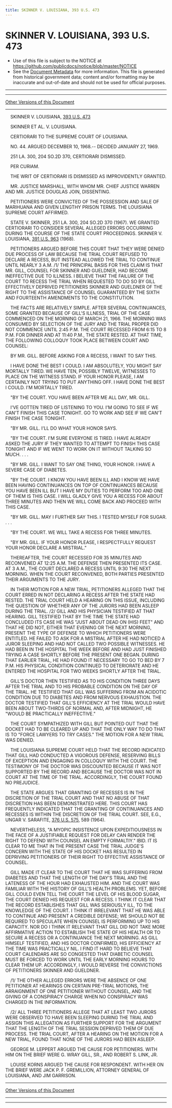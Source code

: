 ```yaml
---
title: SKINNER V. LOUISIANA, 393 U.S. 473
---
```


# SKINNER V. LOUISIANA, 393 U.S. 473

* Use of this file is subject to the NOTICE at https://github.com/publicdocs/notice/blob/master/NOTICE
* See the [Document Metadata](../../../index.md) for more information.
  This file is generated from historical government data; content and/or formatting may be inaccurate and out-of-date and should not be used for official purposes.

----------
----------

[Other Versions of this Document](https://publicdocs.github.io/go/links?ns=uslm-x&ref=%2Fus%2Fcourts%2Fscotus%2FusReporter%2F393%2F473)

----------

    SKINNER V. LOUISIANA, [393 U.S. 473][/us/courts/scotus/usReporter/393/473]

    SKINNER ET AL. V. LOUISIANA.

    CERTIORARI TO THE SUPREME COURT OF LOUISIANA.

    NO. 44.  ARGUED DECEMBER 10, 1968.-- DECIDED JANUARY 27, 1969.

    251 LA. 300, 204 SO.2D 370, CERTIORARI DISMISSED.

    PER CURIAM.

    THE WRIT OF CERTIORARI IS DISMISSED AS IMPROVIDENTLY GRANTED.

    MR. JUSTICE MARSHALL, WITH WHOM MR. CHIEF JUSTICE WARREN AND MR. JUSTICE DOUGLAS JOIN, DISSENTING.

    PETITIONERS WERE CONVICTED OF THE POSSESSION AND SALE OF MARIHUANA AND GIVEN LENGTHY PRISON TERMS.  THE LOUISIANA SUPREME COURT AFFIRMED.

    STATE V. SKINNER, 251 LA. 300, 204 SO.2D 370 (1967).  WE GRANTED CERTIORARI TO CONSIDER SEVERAL ALLEGED ERRORS OCCURRING DURING THE COURSE OF THE STATE COURT PROCEEDINGS.  SKINNER V. LOUISIANA, [391 U.S. 963][/us/courts/scotus/usReporter/391/963] (1968).

    PETITIONERS ARGUED BEFORE THIS COURT THAT THEY WERE DENIED DUE PROCESS OF LAW BECAUSE THE TRIAL COURT REFUSED TO DECLARE A RECESS, BUT INSTEAD ALLOWED THE TRIAL TO CONTINUE UNTIL NEARLY 3 A.M.  /1/  THE PRINCIPAL BASIS FOR THIS CLAIM IS THAT MR. GILL, COUNSEL FOR SKINNER AND GUELDNER, HAD BECOME INEFFECTIVE DUE TO ILLNESS.  I BELIEVE THAT THE FAILURE OF THE COURT TO RECESS THE TRIAL WHEN REQUESTED TO DO SO BY GILL EFFECTIVELY DEPRIVED PETITIONERS SKINNER AND GUELDNER OF THE RIGHT TO THE ASSISTANCE OF COUNSEL GUARANTEED BY THE SIXTH AND FOURTEENTH AMENDMENTS TO THE CONSTITUTION.

    THE FACTS ARE RELATIVELY SIMPLE.  AFTER SEVERAL CONTINUANCES, SOME GRANTED BECAUSE OF GILL'S ILLNESS, TRIAL OF THE CASE COMMENCED ON THE MORNING OF MARCH 21, 1966.  THE MORNING WAS CONSUMED BY SELECTION OF THE JURY AND THE TRIAL PROPER DID NOT COMMENCE UNTIL 2:45 P.M.  THE COURT RECESSED FROM 6:15 TO 8 P.M. FOR DINNER AND AT 11:40 P.M., THE STATE RESTED.  AT THAT TIME, THE FOLLOWING COLLOQUY TOOK PLACE BETWEEN COURT AND COUNSEL:

    BY MR. GILL.  BEFORE ASKING FOR A RECESS, I WANT TO SAY THIS.

    I HAVE DONE THE BEST I COULD.  I AM ABSOLUTELY, YOU MIGHT SAY MORTALLY TIRED.  WE HAVE TEN, POSSIBLY TWELVE, WITNESSES TO PLACE ON THE WITNESS STAND.  IF YOUR HONOR PLEASE, I AM CERTAINLY NOT TRYING TO PUT ANYTHING OFF.  I HAVE DONE THE BEST I COULD.  I'M MORTALLY TIRED.

    "BY THE COURT.  YOU HAVE BEEN AFTER ME ALL DAY, MR. GILL.

    I'VE GOTTEN TIRED OF LISTENING TO YOU.  I'M GOING TO SEE IF WE CAN'T FINISH THIS CASE TONIGHT.  GO TO WORK AND SEE IF WE CAN'T FINISH THE CASE TONIGHT.

    "BY MR. GILL.  I'LL DO WHAT YOUR HONOR SAYS.

    "BY THE COURT.  I'M SURE EVERYONE IS TIRED.  I HAVE ALREADY ASKED THE JURY IF THEY WANTED TO ATTEMPT TO FINISH THIS CASE TONIGHT AND IF WE WENT TO WORK ON IT WITHOUT TALKING SO MUCH.  . . .

    "BY MR. GILL.  I WANT TO SAY ONE THING, YOUR HONOR.  I HAVE A SEVERE CASE OF DIABETES.

    "BY THE COURT.  I KNOW YOU HAVE BEEN ILL AND I KNOW WE HAVE BEEN HAVING CONTINUANCES ON TOP OF CONTINUANCES BECAUSE YOU HAVE BEEN ILL BUT I HAVE MY DUTIES TO PERFORM TOO AND ONE OF THEM IS THIS CASE.  I WILL GLADLY GIVE YOU A RECESS FOR ABOUT THREE MINUTES AND THEN WE WILL COME BACK AND PROCEED WITH THIS CASE.

    "BY MR. GILL.  MAY I FURTHER SAY THIS.  I TESTED MYSELF FOR SUGAR.  . . .

    "BY THE COURT.  WE WILL TAKE A RECESS FOR THREE MINUTES.

    "BY MR. GILL.  IF YOUR HONOR PLEASE, I RESPECTFULLY REQUEST YOUR HONOR DECLARE A MISTRIAL."

    THEREAFTER, THE COURT RECESSED FOR 35 MINUTES AND RECONVENED AT 12:25 A.M.  THE DEFENSE THEN PRESENTED ITS CASE.  AT 3 A.M., THE COURT DECLARED A RECESS UNTIL 9:30 THE NEXT MORNING.  WHEN THE COURT RECONVENED, BOTH PARTIES PRESENTED THEIR ARGUMENTS TO THE JURY.

    IN THEIR MOTION FOR A NEW TRIAL, PETITIONERS ALLEGED THAT THE COURT ERRED IN NOT DECLARING A RECESS AFTER THE STATE HAD RESTED.  THE TRIAL COURT HELD A HEARING ON THIS ISSUE, INCLUDING THE QUESTION OF WHETHER ANY OF THE JURORS HAD BEEN ASLEEP DURING THE TRIAL.  /2/  GILL AND HIS PHYSICIAN TESTIFIED AT THAT HEARING.  GILL TESTIFIED THAT BY THE TIME THE STATE HAD CONCLUDED ITS CASE HE WAS "JUST ABOUT DEAD ON (HIS) FEET" AND THAT HE DID NOT, EITHER THAT EVENING OR THE NEXT MORNING, PRESENT THE TYPE OF DEFENSE TO WHICH PETITIONERS WERE ENTITLED.  HE FAILED TO ASK FOR A MISTRIAL AFTER HE HAD NOTICED A JUROR SLEEPING AND HAD NOT CALLED TWO POSSIBLE WITNESSES.  HE HAD BEEN IN THE HOSPITAL THE WEEK BEFORE AND HAD JUST FINISHED TRYING A CASE SHORTLY BEFORE THE PRESENT ONE BEGAN.  DURING THAT EARLIER TRIAL, HE HAD FOUND IT NECESSARY TO GO TO BED BY 7 P.M.  HIS PHYSICAL CONDITION CONTINUED TO DETERIORATE AND HE ENTERED THE HOSPITAL FOR TWO WEEKS SHORTLY AFTER THE TRIAL.

    GILL'S DOCTOR THEN TESTIFIED AS TO HIS CONDITION THREE DAYS AFTER THE TRIAL AND TO HIS PROBABLE CONDITION ON THE DAY OF THE TRIAL.  HE TESTIFIED THAT GILL WAS SUFFERING FROM AN ACIDOTIC CONDITION DUE TO DIABETES AND FROM NERVOUS EXHAUSTION.  THE DOCTOR TESTIFIED THAT GILL'S EFFICIENCY AT THE TRIAL WOULD HAVE BEEN ABOUT TWO-THIRDS OF NORMAL AND, AFTER MIDNIGHT, HE "WOULD BE PRACTICALLY INEFFECTIVE."

    THE COURT SYMPATHIZED WITH GILL BUT POINTED OUT THAT THE DOCKET HAD TO BE CLEARED UP AND THAT THE ONLY WAY TO DO THAT IS TO "FORCE LAWYERS TO TRY CASES."  THE MOTION FOR A NEW TRIAL WAS DENIED.

    THE LOUISIANA SUPREME COURT HELD THAT THE RECORD INDICATED THAT GILL HAD CONDUCTED A VIGOROUS DEFENSE, RESERVING BILLS OF EXCEPTION AND ENGAGING IN COLLOQUY WITH THE COURT.  THE TESTIMONY OF THE DOCTOR WAS DISCOUNTED BECAUSE IT WAS NOT SUPPORTED BY THE RECORD AND BECAUSE THE DOCTOR WAS NOT IN COURT AT THE TIME OF THE TRIAL.  ACCORDINGLY, THE COURT FOUND NO PREJUDICE.

    THE STATE ARGUES THAT GRANTING OF RECESSES IS IN THE DISCRETION OF THE TRIAL COURT AND THAT NO ABUSE OF THAT DISCRETION HAS BEEN DEMONSTRATED HERE.  THIS COURT HAS FREQUENTLY INDICATED THAT THE GRANTING OF CONTINUANCES AND RECESSES IS WITHIN THE DISCRETION OF THE TRIAL COURT.  SEE, E.G., UNGAR V. SARAFITE, [376 U.S. 575][/us/courts/scotus/usReporter/376/575], 589 (1964).

    NEVERTHELESS, "A MYOPIC INSISTENCE UPON EXPEDITIOUSNESS IN THE FACE OF A JUSTIFIABLE REQUEST FOR DELAY CAN RENDER THE RIGHT TO DEFEND WITH COUNSEL AN EMPTY FORMALTIY."  IBID.  IT IS CLEAR TO ME THAT IN THE PRESENT CASE THE TRIAL JUDGE'S CONCERN WITH THE STATE OF HIS DOCKET HAS RESULTED IN DEPRIVING PETITIONERS OF THEIR RIGHT TO EFFECTIVE ASSISTANCE OF COUNSEL.

    GILL MADE IT CLEAR TO THE COURT THAT HE WAS SUFFERING FROM DIABETES AND THAT THE LENGTH OF THE DAY'S TRIAL AND THE LATENESS OF THE HOUR HAD EXHAUSTED HIM.  AND THE COURT WAS FAMILIAR WITH THE HISTORY OF GILL'S HEALTH PROBLEMS.  YET, BEFORE GILL COULD EVEN TELL THE COURT THE LEVEL OF HIS BLOOD SUGAR, THE COURT DENIED HIS REQUEST FOR A RECESS.  I THINK IT CLEAR THAT THE RECORD ESTABLISHES THAT GILL WAS SERIOUSLY ILL, TO THE KNOWLEDGE OF THE COURT.  I THINK IT IRRELEVANT THAT HE WAS ABLE TO CONTINUE AND PRESENT A CREDIBLE DEFENSE; WE SHOULD NOT BE REQUIRED TO SPECULATE WHEN COUNSEL IS PERFORMING UP TO HIS CAPACITY.  NOR DO I THINK IT RELEVANT THAT GILL DID NOT TAKE MORE AFFIRMATIVE ACTION TO ESTABLISH THE STATE OF HIS HEALTH OR TO SECURE A RECESS OR A CONTINUANCE THE NEXT MORNING.  AS GILL HIMSELF TESTIFIED, AND HIS DOCTOR CONFIRMED, HIS EFFICIENCY AT THE TIME WAS PRACTICALLY NIL.  I FIND IT HARD TO BELIEVE THAT COURT CALENDARS ARE SO CONGESTED THAT DIABETIC COUNSEL MUST BE FORCED TO WORK UNTIL THE EARLY MORNING HOURS TO CLEAR THEM UP.  ACCORDINGLY, I WOULD REVERSE THE CONVICTIONS OF PETITIONERS SKINNER AND GUELDNER.

    /1/  THE OTHER ALLEGED ERRORS WERE THE ABSENCE OF ONE PETITIONER AT HEARINGS ON CERTAIN PRE-TRIAL MOTIONS, THE ARRAIGNMENT OF ONE PETITIONER WITHOUT COUNSEL, AND THE GIVING OF A CONSPIRACY CHARGE WHEN NO CONSPIRACY WAS CHARGED IN THE INFORMATION.

    /2/  ALL THREE PETITIONERS ALLEGE THAT AT LEAST TWO JURORS WERE OBSERVED TO HAVE BEEN SLEEPING DURING THE TRIAL AND ASSIGN THIS ALLEGATION AS FURTHER SUPPORT FOR THE ARGUMENT THAT THE LENGTH OF THE TRIAL SESSION DEPRIVED THEM OF DUE PROCESS.  THE TRIAL COURT, AFTER A HEARING ON THE MOTION FOR A NEW TRIAL, FOUND THAT NONE OF THE JURORS HAD BEEN ASLEEP.

    GEORGE M. LEPPERT ARGUED THE CAUSE FOR PETITIONERS.  WITH HIM ON THE BRIEF WERE G. WRAY GILL, SR., AND ROBERT S. LINK, JR.

    LOUISE KORNS ARGUED THE CAUSE FOR RESPONDENT.  WITH HER ON THE BRIEF WERE JACK P. F. GREMILLION, ATTORNEY GENERAL OF LOUISIANA, AND JIM GARRISON.

----------

[Other Versions of this Document](https://publicdocs.github.io/go/links?ns=uslm-x&ref=%2Fus%2Fcourts%2Fscotus%2FusReporter%2F393%2F473)

----------
----------

[/us/courts/scotus/usReporter/393/473]: https://publicdocs.github.io/go/links?ns=uslm-x&ref=%2Fus%2Fcourts%2Fscotus%2FusReporter%2F393%2F473
[/us/courts/scotus/usReporter/391/963]: https://publicdocs.github.io/go/links?ns=uslm-x&ref=%2Fus%2Fcourts%2Fscotus%2FusReporter%2F391%2F963
[/us/courts/scotus/usReporter/376/575]: https://publicdocs.github.io/go/links?ns=uslm-x&ref=%2Fus%2Fcourts%2Fscotus%2FusReporter%2F376%2F575


